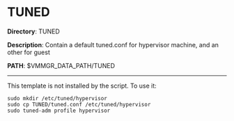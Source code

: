 # TUNED

**Directory**: TUNED

**Description**: Contain a default tuned.conf for hypervisor machine, and an other for guest

**PATH**: $VMMGR_DATA_PATH/TUNED

***

This template is not installed by the script. To use it:

    sudo mkdir /etc/tuned/hypervisor
    sudo cp TUNED/tuned.conf /etc/tuned/hypervisor
    sudo tuned-adm profile hypervisor
